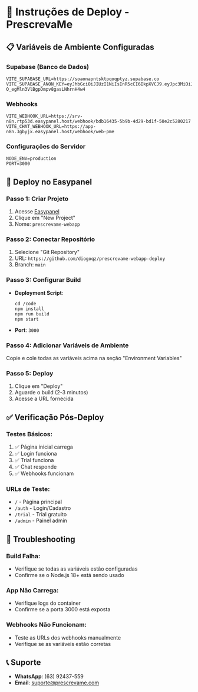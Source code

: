 # 🚀 Instruções de Deploy - PrescrevaMe

## 📋 Variáveis de Ambiente Configuradas

### **Supabase (Banco de Dados)**
```
VITE_SUPABASE_URL=https://soaonapntsktpqoqptyz.supabase.co
VITE_SUPABASE_ANON_KEY=eyJhbGciOiJIUzI1NiIsInR5cCI6IkpXVCJ9.eyJpc3MiOiJzdXBhYmFzZSIsInJlZiI6InNvYW9uYXBudHNrdHBxb3FwdHl6Iiwicm9sZSI6ImFub24iLCJpYXQiOjE3NDE4MzgzNDAsImV4cCI6MjA1NzQxNDM0MH0.hN2AeKcjJd94-O_egMln3VlBgpDmpv8gasLNhrnH4w4
```

### **Webhooks**
```
VITE_WEBHOOK_URL=https://srv-n8n.rtp53d.easypanel.host/webhook/bdb16435-5b9b-4d29-bd1f-50e2c5280217
VITE_CHAT_WEBHOOK_URL=https://app-n8n.3gbyjx.easypanel.host/webhook/web-pme
```

### **Configurações do Servidor**
```
NODE_ENV=production
PORT=3000
```

## 🎯 Deploy no Easypanel

### **Passo 1: Criar Projeto**
1. Acesse [Easypanel](https://easypanel.io)
2. Clique em "New Project"
3. Nome: `prescrevame-webapp`

### **Passo 2: Conectar Repositório**
1. Selecione "Git Repository"
2. URL: `https://github.com/diogoqz/prescrevame-webapp-deploy`
3. Branch: `main`

### **Passo 3: Configurar Build**
- **Deployment Script**:
  ```
  cd /code
  npm install
  npm run build
  npm start
  ```
- **Port**: `3000`

### **Passo 4: Adicionar Variáveis de Ambiente**
Copie e cole todas as variáveis acima na seção "Environment Variables"

### **Passo 5: Deploy**
1. Clique em "Deploy"
2. Aguarde o build (2-3 minutos)
3. Acesse a URL fornecida

## ✅ Verificação Pós-Deploy

### **Testes Básicos:**
1. ✅ Página inicial carrega
2. ✅ Login funciona
3. ✅ Trial funciona
4. ✅ Chat responde
5. ✅ Webhooks funcionam

### **URLs de Teste:**
- `/` - Página principal
- `/auth` - Login/Cadastro
- `/trial` - Trial gratuito
- `/admin` - Painel admin

## 🔧 Troubleshooting

### **Build Falha:**
- Verifique se todas as variáveis estão configuradas
- Confirme se o Node.js 18+ está sendo usado

### **App Não Carrega:**
- Verifique logs do container
- Confirme se a porta 3000 está exposta

### **Webhooks Não Funcionam:**
- Teste as URLs dos webhooks manualmente
- Verifique se as variáveis estão corretas

## 📞 Suporte
- **WhatsApp**: (63) 92437-559
- **Email**: suporte@prescrevame.com
